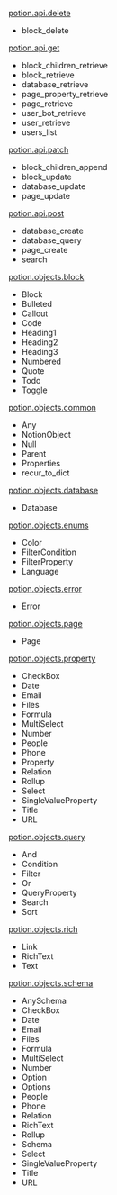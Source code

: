 [potion.api.delete](./potion/api/delete.py)
 - block_delete

[potion.api.get](./potion/api/get.py)
 - block_children_retrieve
 - block_retrieve
 - database_retrieve
 - page_property_retrieve
 - page_retrieve
 - user_bot_retrieve
 - user_retrieve
 - users_list

[potion.api.patch](./potion/api/patch.py)
 - block_children_append
 - block_update
 - database_update
 - page_update

[potion.api.post](./potion/api/post.py)
 - database_create
 - database_query
 - page_create
 - search

[potion.objects.block](./potion/objects/block.py)
 - Block
 - Bulleted
 - Callout
 - Code
 - Heading1
 - Heading2
 - Heading3
 - Numbered
 - Quote
 - Todo
 - Toggle

[potion.objects.common](./potion/objects/common.py)
 - Any
 - NotionObject
 - Null
 - Parent
 - Properties
 - recur_to_dict

[potion.objects.database](./potion/objects/database.py)
 - Database

[potion.objects.enums](./potion/objects/enums.py)
 - Color
 - FilterCondition
 - FilterProperty
 - Language

[potion.objects.error](./potion/objects/error.py)
 - Error

[potion.objects.page](./potion/objects/page.py)
 - Page

[potion.objects.property](./potion/objects/property.py)
 - CheckBox
 - Date
 - Email
 - Files
 - Formula
 - MultiSelect
 - Number
 - People
 - Phone
 - Property
 - Relation
 - Rollup
 - Select
 - SingleValueProperty
 - Title
 - URL

[potion.objects.query](./potion/objects/query.py)
 - And
 - Condition
 - Filter
 - Or
 - QueryProperty
 - Search
 - Sort

[potion.objects.rich](./potion/objects/rich.py)
 - Link
 - RichText
 - Text

[potion.objects.schema](./potion/objects/schema.py)
 - AnySchema
 - CheckBox
 - Date
 - Email
 - Files
 - Formula
 - MultiSelect
 - Number
 - Option
 - Options
 - People
 - Phone
 - Relation
 - RichText
 - Rollup
 - Schema
 - Select
 - SingleValueProperty
 - Title
 - URL

